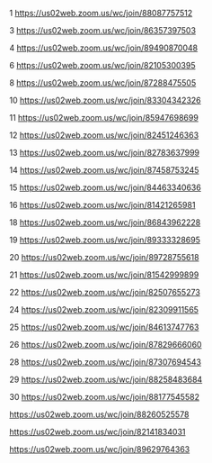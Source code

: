 1 https://us02web.zoom.us/wc/join/88087757512

3 https://us02web.zoom.us/wc/join/86357397503

4 https://us02web.zoom.us/wc/join/89490870048

6 https://us02web.zoom.us/wc/join/82105300395

8 https://us02web.zoom.us/wc/join/87288475505

10 https://us02web.zoom.us/wc/join/83304342326

11 https://us02web.zoom.us/wc/join/85947698699

12 https://us02web.zoom.us/wc/join/82451246363

13 https://us02web.zoom.us/wc/join/82783637999

14 https://us02web.zoom.us/wc/join/87458753245

15 https://us02web.zoom.us/wc/join/84463340636

16 https://us02web.zoom.us/wc/join/81421265981

18 https://us02web.zoom.us/wc/join/86843962228

19 https://us02web.zoom.us/wc/join/89333328695

20 https://us02web.zoom.us/wc/join/89728755618

21 https://us02web.zoom.us/wc/join/81542999899

22 https://us02web.zoom.us/wc/join/82507655273

24 https://us02web.zoom.us/wc/join/82309911565

25 https://us02web.zoom.us/wc/join/84613747763

26 https://us02web.zoom.us/wc/join/87829666060

28 https://us02web.zoom.us/wc/join/87307694543

29 https://us02web.zoom.us/wc/join/88258483684

30 https://us02web.zoom.us/wc/join/88177545582

https://us02web.zoom.us/wc/join/88260525578


https://us02web.zoom.us/wc/join/82141834031

https://us02web.zoom.us/wc/join/89629764363
